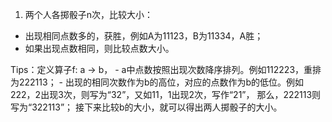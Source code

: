 <!--
 * @Author: your name
 * @Date: 2021-08-28 09:22:10
 * @LastEditTime: 2021-08-28 09:33:52
 * @LastEditors: Please set LastEditors
 * @Description: In User Settings Edit
 * @FilePath: \practice\剑指offer\算法和数据操作\扑克牌.md
-->


1. 两个人各掷骰子n次，比较大小：
- 出现相同点数多的，获胜，例如A为11123，B为11334，A胜；
- 如果出现点数相同，则比较点数大小。

Tips：定义算子f: a → b，
    - a中点数按照出现次数降序排列。例如112223，重排为222113；
    - 出现的相同次数作为b的高位，对应的点数作为b的低位。例如222，2出现3次，则写为“32”，又如11，1出现2次，写作“21”，
    那么，222113则写为“322113”；
 接下来比较b的大小，就可以得出两人掷骰子的大小。